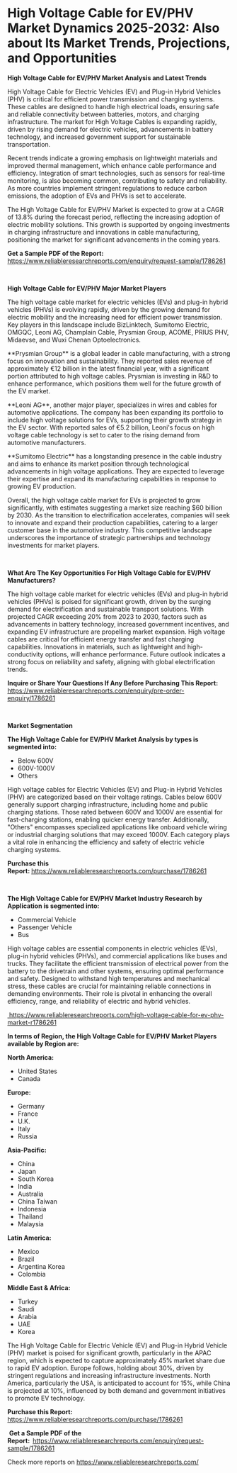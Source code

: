 <p><h1>High Voltage Cable for EV/PHV Market Dynamics 2025-2032: Also about Its Market Trends, Projections, and Opportunities</h1></p><p><strong>High Voltage Cable for EV/PHV Market Analysis and Latest Trends</strong></p>
<p><p>High Voltage Cable for Electric Vehicles (EV) and Plug-in Hybrid Vehicles (PHV) is critical for efficient power transmission and charging systems. These cables are designed to handle high electrical loads, ensuring safe and reliable connectivity between batteries, motors, and charging infrastructure. The market for High Voltage Cables is expanding rapidly, driven by rising demand for electric vehicles, advancements in battery technology, and increased government support for sustainable transportation.</p><p>Recent trends indicate a growing emphasis on lightweight materials and improved thermal management, which enhance cable performance and efficiency. Integration of smart technologies, such as sensors for real-time monitoring, is also becoming common, contributing to safety and reliability. As more countries implement stringent regulations to reduce carbon emissions, the adoption of EVs and PHVs is set to accelerate.</p><p>The High Voltage Cable for EV/PHV Market is expected to grow at a CAGR of 13.8% during the forecast period, reflecting the increasing adoption of electric mobility solutions. This growth is supported by ongoing investments in charging infrastructure and innovations in cable manufacturing, positioning the market for significant advancements in the coming years.</p></p>
<p><strong>Get a Sample PDF of the Report:&nbsp;</strong> <a href="https://www.reliableresearchreports.com/enquiry/request-sample/1786261?utm_campaign=2745&utm_medium=2&utm_source=Github&utm_content=ia&utm_term=25032025&utm_id=high-voltage-cable-for-evphv">https://www.reliableresearchreports.com/enquiry/request-sample/1786261</a></p>
<p>&nbsp;</p>
<p><strong>High Voltage Cable for EV/PHV Major Market Players</strong></p>
<p><p>The high voltage cable market for electric vehicles (EVs) and plug-in hybrid vehicles (PHVs) is evolving rapidly, driven by the growing demand for electric mobility and the increasing need for efficient power transmission. Key players in this landscape include BizLinktech, Sumitomo Electric, OMGQC, Leoni AG, Champlain Cable, Prysmian Group, ACOME, PRIUS PHV, Midaevse, and Wuxi Chenan Optoelectronics.</p><p>**Prysmian Group** is a global leader in cable manufacturing, with a strong focus on innovation and sustainability. They reported sales revenue of approximately €12 billion in the latest financial year, with a significant portion attributed to high voltage cables. Prysmian is investing in R&D to enhance performance, which positions them well for the future growth of the EV market.</p><p>**Leoni AG**, another major player, specializes in wires and cables for automotive applications. The company has been expanding its portfolio to include high voltage solutions for EVs, supporting their growth strategy in the EV sector. With reported sales of €5.2 billion, Leoni's focus on high voltage cable technology is set to cater to the rising demand from automotive manufacturers.</p><p>**Sumitomo Electric** has a longstanding presence in the cable industry and aims to enhance its market position through technological advancements in high voltage applications. They are expected to leverage their expertise and expand its manufacturing capabilities in response to growing EV production.</p><p>Overall, the high voltage cable market for EVs is projected to grow significantly, with estimates suggesting a market size reaching $60 billion by 2030. As the transition to electrification accelerates, companies will seek to innovate and expand their production capabilities, catering to a larger customer base in the automotive industry. This competitive landscape underscores the importance of strategic partnerships and technology investments for market players.</p></p>
<p>&nbsp;</p>
<p><strong>What Are The Key Opportunities For High Voltage Cable for EV/PHV Manufacturers?</strong></p>
<p><p>The high voltage cable market for electric vehicles (EVs) and plug-in hybrid vehicles (PHVs) is poised for significant growth, driven by the surging demand for electrification and sustainable transport solutions. With projected CAGR exceeding 20% from 2023 to 2030, factors such as advancements in battery technology, increased government incentives, and expanding EV infrastructure are propelling market expansion. High voltage cables are critical for efficient energy transfer and fast charging capabilities. Innovations in materials, such as lightweight and high-conductivity options, will enhance performance. Future outlook indicates a strong focus on reliability and safety, aligning with global electrification trends.</p></p>
<p><strong>Inquire or Share Your Questions If Any Before Purchasing This Report:</strong> <a href="https://www.reliableresearchreports.com/enquiry/pre-order-enquiry/1786261?utm_campaign=2745&utm_medium=2&utm_source=Github&utm_content=ia&utm_term=25032025&utm_id=high-voltage-cable-for-evphv">https://www.reliableresearchreports.com/enquiry/pre-order-enquiry/1786261</a></p>
<p>&nbsp;</p>
<p><strong>Market Segmentation</strong></p>
<p><strong>The High Voltage Cable for EV/PHV Market Analysis by types is segmented into:</strong></p>
<p><ul><li>Below 600V</li><li>600V-1000V</li><li>Others</li></ul></p>
<p><p>High voltage cables for Electric Vehicles (EV) and Plug-in Hybrid Vehicles (PHV) are categorized based on their voltage ratings. Cables below 600V generally support charging infrastructure, including home and public charging stations. Those rated between 600V and 1000V are essential for fast-charging stations, enabling quicker energy transfer. Additionally, "Others" encompasses specialized applications like onboard vehicle wiring or industrial charging solutions that may exceed 1000V. Each category plays a vital role in enhancing the efficiency and safety of electric vehicle charging systems.</p></p>
<p><strong>Purchase this Report:&nbsp;</strong><a href="https://www.reliableresearchreports.com/purchase/1786261?utm_campaign=2745&utm_medium=2&utm_source=Github&utm_content=ia&utm_term=25032025&utm_id=high-voltage-cable-for-evphv">https://www.reliableresearchreports.com/purchase/1786261</a></p>
<p>&nbsp;</p>
<p><strong>The High Voltage Cable for EV/PHV Market Industry Research by Application is segmented into:</strong></p>
<p><ul><li>Commercial Vehicle</li><li>Passenger Vehicle</li><li>Bus</li></ul></p>
<p><p>High voltage cables are essential components in electric vehicles (EVs), plug-in hybrid vehicles (PHVs), and commercial applications like buses and trucks. They facilitate the efficient transmission of electrical power from the battery to the drivetrain and other systems, ensuring optimal performance and safety. Designed to withstand high temperatures and mechanical stress, these cables are crucial for maintaining reliable connections in demanding environments. Their role is pivotal in enhancing the overall efficiency, range, and reliability of electric and hybrid vehicles.</p></p>
<p><a href="https://www.reliableresearchreports.com/high-voltage-cable-for-ev-phv-market-r1786261?utm_campaign=2745&utm_medium=2&utm_source=Github&utm_content=ia&utm_term=25032025&utm_id=high-voltage-cable-for-evphv">&nbsp;https://www.reliableresearchreports.com/high-voltage-cable-for-ev-phv-market-r1786261</a></p>
<p><strong>In terms of Region, the High Voltage Cable for EV/PHV Market Players available by Region are:</strong></p>
<p>
    <p> <strong> North America: </strong>
        <ul>
            <li>United States</li>
            <li>Canada</li>
        </ul>
        </p> 
    <p> <strong> Europe: </strong>
        <ul>
            <li>Germany</li>
            <li>France</li>
            <li>U.K.</li>
            <li>Italy</li>
            <li>Russia</li>
        </ul>
        </p> 
    <p> <strong> Asia-Pacific: </strong>
        <ul>
            <li>China</li>
            <li>Japan</li>
            <li>South Korea</li>
            <li>India</li>
            <li>Australia</li>
            <li>China Taiwan</li>
            <li>Indonesia</li>
            <li>Thailand</li>
            <li>Malaysia</li>
        </ul>
        </p> 
    <p> <strong> Latin America: </strong>
        <ul>
            <li>Mexico</li>
            <li>Brazil</li>
            <li>Argentina Korea</li>
            <li>Colombia</li>
        </ul>
        </p> 
    <p> <strong> Middle East & Africa: </strong>
        <ul>
            <li>Turkey</li>
            <li>Saudi</li>
            <li>Arabia</li>
            <li>UAE</li>
            <li>Korea</li>
        </ul>
    </p>
    </p>
<p><p>The High Voltage Cable for Electric Vehicle (EV) and Plug-in Hybrid Vehicle (PHV) market is poised for significant growth, particularly in the APAC region, which is expected to capture approximately 45% market share due to rapid EV adoption. Europe follows, holding about 30%, driven by stringent regulations and increasing infrastructure investments. North America, particularly the USA, is anticipated to account for 15%, while China is projected at 10%, influenced by both demand and government initiatives to promote EV technology.</p></p>
<p><strong>Purchase this Report: </strong><a href="https://www.reliableresearchreports.com/purchase/1786261?utm_campaign=2745&utm_medium=2&utm_source=Github&utm_content=ia&utm_term=25032025&utm_id=high-voltage-cable-for-evphv">https://www.reliableresearchreports.com/purchase/1786261</a></p>
<p>&nbsp;<strong>Get a Sample PDF of the Report:&nbsp;&nbsp;</strong><a href="https://www.reliableresearchreports.com/enquiry/request-sample/1786261?utm_campaign=2745&utm_medium=2&utm_source=Github&utm_content=ia&utm_term=25032025&utm_id=high-voltage-cable-for-evphv">https://www.reliableresearchreports.com/enquiry/request-sample/1786261</a></p>
<p><strong></strong></p>
<p>Check more reports on <a href="https://www.reliableresearchreports.com/?utm_campaign=2745&utm_medium=2&utm_source=Github&utm_content=ia&utm_term=25032025&utm_id=high-voltage-cable-for-evphv">https://www.reliableresearchreports.com/</a></p>